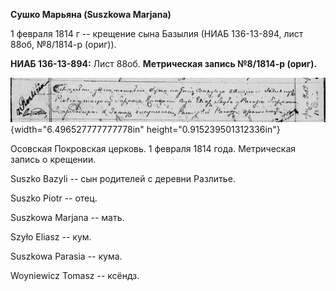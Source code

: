 **Сушко Марьяна (Suszkowa Marjana)**

1 февраля 1814 г -- крещение сына Базылия (НИАБ 136-13-894, лист 88об,
№8/1814-р (ориг)).

**НИАБ 136-13-894:** Лист 88об. **Метрическая запись №8/1814-р (ориг).**

![](./media/291ac57331a816b44269522174e2f4edf0da22ab.png){width="6.496527777777778in"
height="0.915239501312336in"}

Осовская Покровская церковь. 1 февраля 1814 года. Метрическая запись о
крещении.

Suszko Bazyli -- сын родителей с деревни Разлитье.

Suszko Piotr -- отец.

Suszkowa Marjana -- мать.

Szyło Eliasz -- кум.

Suszkowa Parasia -- кума.

Woyniewicz Tomasz -- ксёндз.
